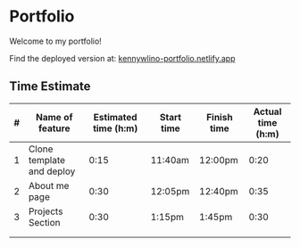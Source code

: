 # Portfolio

Welcome to my portfolio!

Find the deployed version at: [kennywlino-portfolio.netlify.app](https://kennywlino-portfolio.netlify.app/)

## Time Estimate

| #   | Name of feature           | Estimated time (h:m) | Start time | Finish time | Actual time (h:m) |
| --- | ------------------------- | -------------------- | ---------- | ----------- | ----------------- |
| 1   | Clone template and deploy | 0:15                 | 11:40am    | 12:00pm     | 0:20              |
| 2   | About me page             | 0:30                 | 12:05pm    | 12:40pm     | 0:35              |
| 3   | Projects Section          | 0:30                 | 1:15pm     | 1:45pm      | 0:30              |
|     |                           |                      |            |             |                   |
|     |                           |                      |            |             |                   |
